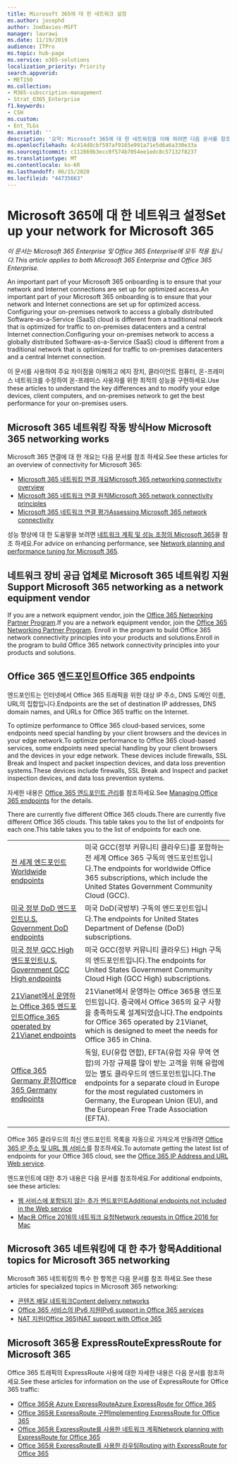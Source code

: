 ```yaml
---
title: Microsoft 365에 대 한 네트워크 설정
ms.author: josephd
author: JoeDavies-MSFT
manager: laurawi
ms.date: 11/19/2019
audience: ITPro
ms.topic: hub-page
ms.service: o365-solutions
localization_priority: Priority
search.appverid:
- MET150
ms.collection:
- M365-subscription-management
- Strat_O365_Enterprise
f1.keywords:
- CSH
ms.custom:
- Ent_TLGs
ms.assetid: ''
description: '요약: Microsoft 365에 대 한 네트워킹을 이해 하려면 다음 문서를 참조 하세요.'
ms.openlocfilehash: 4c414d8cbf597af9165e991a71e5d6a6a330e33a
ms.sourcegitcommit: c112869b3ecc0f574b7054ee1edc8c57132f8237
ms.translationtype: MT
ms.contentlocale: ko-KR
ms.lasthandoff: 06/15/2020
ms.locfileid: "44735663"
---
```

# <a name="set-up-your-network-for-microsoft-365"></a><span data-ttu-id="053e6-103">Microsoft 365에 대 한 네트워크 설정</span><span class="sxs-lookup"><span data-stu-id="053e6-103">Set up your network for Microsoft 365</span></span>

<span data-ttu-id="053e6-104">*이 문서는 Microsoft 365 Enterprise 및 Office 365 Enterprise에 모두 적용 됩니다.*</span><span class="sxs-lookup"><span data-stu-id="053e6-104">*This article applies to both Microsoft 365 Enterprise and Office 365 Enterprise.*</span></span>

<span data-ttu-id="053e6-105">An important part of your Microsoft 365 onboarding is to ensure that your network and Internet connections are set up for optimized access.</span><span class="sxs-lookup"><span data-stu-id="053e6-105">An important part of your Microsoft 365 onboarding is to ensure that your network and Internet connections are set up for optimized access.</span></span> <span data-ttu-id="053e6-106">Configuring your on-premises network to access a globally distributed Software-as-a-Service (SaaS) cloud is different from a traditional network that is optimized for traffic to on-premises datacenters and a central Internet connection.</span><span class="sxs-lookup"><span data-stu-id="053e6-106">Configuring your on-premises network to access a globally distributed Software-as-a-Service (SaaS) cloud is different from a traditional network that is optimized for traffic to on-premises datacenters and a central Internet connection.</span></span> 

<span data-ttu-id="053e6-107">이 문서를 사용하여 주요 차이점을 이해하고 에지 장치, 클라이언트 컴퓨터, 온-프레미스 네트워크를 수정하여 온-프레미스 사용자를 위한 최적의 성능을 구현하세요.</span><span class="sxs-lookup"><span data-stu-id="053e6-107">Use these articles to understand the key differences and to modify your edge devices, client computers, and on-premises network to get the best performance for your on-premises users.</span></span>

## <a name="how-microsoft-365-networking-works"></a><span data-ttu-id="053e6-108">Microsoft 365 네트워킹 작동 방식</span><span class="sxs-lookup"><span data-stu-id="053e6-108">How Microsoft 365 networking works</span></span>

<span data-ttu-id="053e6-109">Microsoft 365 연결에 대 한 개요는 다음 문서를 참조 하세요.</span><span class="sxs-lookup"><span data-stu-id="053e6-109">See these articles for an overview of connectivity for Microsoft 365:</span></span>

- [<span data-ttu-id="053e6-110">Microsoft 365 네트워킹 연결 개요</span><span class="sxs-lookup"><span data-stu-id="053e6-110">Microsoft 365 networking connectivity overview</span></span>](office-365-networking-overview.md)
- [<span data-ttu-id="053e6-111">Microsoft 365 네트워크 연결 원칙</span><span class="sxs-lookup"><span data-stu-id="053e6-111">Microsoft 365 network connectivity principles</span></span>](office-365-network-connectivity-principles.md)
- [<span data-ttu-id="053e6-112">Microsoft 365 네트워크 연결 평가</span><span class="sxs-lookup"><span data-stu-id="053e6-112">Assessing Microsoft 365 network connectivity</span></span>](assessing-network-connectivity.md)

<span data-ttu-id="053e6-113">성능 향상에 대 한 도움말을 보려면 [네트워크 계획 및 성능 조정의 Microsoft 365](network-planning-and-performance.md)을 참조 하세요.</span><span class="sxs-lookup"><span data-stu-id="053e6-113">For advice on enhancing performance, see [Network planning and performance tuning for Microsoft 365](network-planning-and-performance.md).</span></span>

## <a name="support-microsoft-365-networking-as-a-network-equipment-vendor"></a><span data-ttu-id="053e6-114">네트워크 장비 공급 업체로 Microsoft 365 네트워킹 지원</span><span class="sxs-lookup"><span data-stu-id="053e6-114">Support Microsoft 365 networking as a network equipment vendor</span></span>

<span data-ttu-id="053e6-115">If you are a network equipment vendor, join the [Office 365 Networking Partner Program](office-365-networking-partner-program.md).</span><span class="sxs-lookup"><span data-stu-id="053e6-115">If you are a network equipment vendor, join the [Office 365 Networking Partner Program](office-365-networking-partner-program.md).</span></span> <span data-ttu-id="053e6-116">Enroll in the program to build Office 365 network connectivity principles into your products and solutions.</span><span class="sxs-lookup"><span data-stu-id="053e6-116">Enroll in the program to build Office 365 network connectivity principles into your products and solutions.</span></span> 

## <a name="office-365-endpoints"></a><span data-ttu-id="053e6-117">Office 365 엔드포인트</span><span class="sxs-lookup"><span data-stu-id="053e6-117">Office 365 endpoints</span></span>

<span data-ttu-id="053e6-118">엔드포인트는 인터넷에서 Office 365 트래픽을 위한 대상 IP 주소, DNS 도메인 이름, URL의 집합입니다.</span><span class="sxs-lookup"><span data-stu-id="053e6-118">Endpoints are the set of destination IP addresses, DNS domain names, and URLs for Office 365 traffic on the Internet.</span></span> 

<span data-ttu-id="053e6-119">To optimize performance to Office 365 cloud-based services, some endpoints need special handling by your client browsers and the devices in your edge network.</span><span class="sxs-lookup"><span data-stu-id="053e6-119">To optimize performance to Office 365 cloud-based services, some endpoints need special handling by your client browsers and the devices in your edge network.</span></span> <span data-ttu-id="053e6-120">These devices include firewalls, SSL Break and Inspect and packet inspection devices, and data loss prevention systems.</span><span class="sxs-lookup"><span data-stu-id="053e6-120">These devices include firewalls, SSL Break and Inspect and packet inspection devices, and data loss prevention systems.</span></span>

<span data-ttu-id="053e6-121">자세한 내용은 [Office 365 엔드포인트 관리](managing-office-365-endpoints.md)를 참조하세요.</span><span class="sxs-lookup"><span data-stu-id="053e6-121">See [Managing Office 365 endpoints](managing-office-365-endpoints.md) for the details.</span></span>

<span data-ttu-id="053e6-122">There are currently five different Office 365 clouds.</span><span class="sxs-lookup"><span data-stu-id="053e6-122">There are currently five different Office 365 clouds.</span></span> <span data-ttu-id="053e6-123">This table takes you to the list of endpoints for each one.</span><span class="sxs-lookup"><span data-stu-id="053e6-123">This table takes you to the list of endpoints for each one.</span></span>

|||
|:-------|:-----|
| [<span data-ttu-id="053e6-124">전 세계 엔드포인트</span><span class="sxs-lookup"><span data-stu-id="053e6-124">Worldwide endpoints</span></span>](urls-and-ip-address-ranges.md) | <span data-ttu-id="053e6-125">미국 GCC(정부 커뮤니티 클라우드)를 포함하는 전 세계 Office 365 구독의 엔드포인트입니다.</span><span class="sxs-lookup"><span data-stu-id="053e6-125">The endpoints for worldwide Office 365 subscriptions, which include the United States Government Community Cloud (GCC).</span></span> |
| [<span data-ttu-id="053e6-126">미국 정부 DoD 엔드포인트</span><span class="sxs-lookup"><span data-stu-id="053e6-126">U.S. Government DoD endpoints</span></span>](office-365-u-s-government-dod-endpoints.md) | <span data-ttu-id="053e6-127">미국 DoD(국방부) 구독의 엔드포인트입니다.</span><span class="sxs-lookup"><span data-stu-id="053e6-127">The endpoints for United States Department of Defense (DoD) subscriptions.</span></span> |
| [<span data-ttu-id="053e6-128">미국 정부 GCC High 엔드포인트</span><span class="sxs-lookup"><span data-stu-id="053e6-128">U.S. Government GCC High endpoints</span></span>](office-365-u-s-government-gcc-high-endpoints.md) | <span data-ttu-id="053e6-129">미국 GCC(정부 커뮤니티 클라우드) High 구독의 엔드포인트입니다.</span><span class="sxs-lookup"><span data-stu-id="053e6-129">The endpoints for United States Government Community Cloud High (GCC High) subscriptions.</span></span> |
| [<span data-ttu-id="053e6-130">21Vianet에서 운영하는 Office 365 엔드포인트</span><span class="sxs-lookup"><span data-stu-id="053e6-130">Office 365 operated by 21Vianet endpoints</span></span>](urls-and-ip-address-ranges-21vianet.md) | <span data-ttu-id="053e6-131">21Vianet에서 운영하는 Office 365용 엔드포인트입니다. 중국에서 Office 365의 요구 사항을 충족하도록 설계되었습니다.</span><span class="sxs-lookup"><span data-stu-id="053e6-131">The endpoints for Office 365 operated by 21Vianet, which is designed to meet the needs for Office 365 in China.</span></span> |
| [<span data-ttu-id="053e6-132">Office 365 Germany 끝점</span><span class="sxs-lookup"><span data-stu-id="053e6-132">Office 365 Germany endpoints</span></span>](office-365-germany-endpoints.md) | <span data-ttu-id="053e6-133">독일, EU(유럽 연합), EFTA(유럽 자유 무역 연합)의 가장 규제를 많이 받는 고객을 위해 유럽에 있는 별도 클라우드의 엔드포인트입니다.</span><span class="sxs-lookup"><span data-stu-id="053e6-133">The endpoints for a separate cloud in Europe for the most regulated customers in Germany, the European Union (EU), and the European Free Trade Association (EFTA).</span></span> |
|||

<span data-ttu-id="053e6-134">Office 365 클라우드의 최신 엔드포인트 목록을 자동으로 가져오게 만들려면 [Office 365 IP 주소 및 URL 웹 서비스](office-365-ip-web-service.md)를 참조하세요.</span><span class="sxs-lookup"><span data-stu-id="053e6-134">To automate getting the latest list of endpoints for your Office 365 cloud, see the [Office 365 IP Address and URL Web service](office-365-ip-web-service.md).</span></span>

<span data-ttu-id="053e6-135">엔드포인트에 대한 추가 내용은 다음 문서를 참조하세요.</span><span class="sxs-lookup"><span data-stu-id="053e6-135">For additional endpoints, see these articles:</span></span>

- [<span data-ttu-id="053e6-136">웹 서비스에 포함되지 않는 추가 엔드포인트</span><span class="sxs-lookup"><span data-stu-id="053e6-136">Additional endpoints not included in the Web service</span></span>](additional-office365-ip-addresses-and-urls.md)
- [<span data-ttu-id="053e6-137">Mac용 Office 2016의 네트워크 요청</span><span class="sxs-lookup"><span data-stu-id="053e6-137">Network requests in Office 2016 for Mac</span></span>](network-requests-in-office-2016-for-mac.md)


## <a name="additional-topics-for-microsoft-365-networking"></a><span data-ttu-id="053e6-138">Microsoft 365 네트워킹에 대 한 추가 항목</span><span class="sxs-lookup"><span data-stu-id="053e6-138">Additional topics for Microsoft 365 networking</span></span>

<span data-ttu-id="053e6-139">Microsoft 365 네트워킹의 특수 한 항목은 다음 문서를 참조 하세요.</span><span class="sxs-lookup"><span data-stu-id="053e6-139">See these articles for specialized topics in Microsoft 365 networking:</span></span>

- [<span data-ttu-id="053e6-140">콘텐츠 배달 네트워크</span><span class="sxs-lookup"><span data-stu-id="053e6-140">Content delivery networks</span></span>](content-delivery-networks.md)
- [<span data-ttu-id="053e6-141">Office 365 서비스의 IPv6 지원</span><span class="sxs-lookup"><span data-stu-id="053e6-141">IPv6 support in Office 365 services</span></span>](ipv6-support.md)
- [<span data-ttu-id="053e6-142">NAT 지원(Office 365)</span><span class="sxs-lookup"><span data-stu-id="053e6-142">NAT support with Office 365</span></span>](nat-support-with-office-365.md)

## <a name="expressroute-for-microsoft-365"></a><span data-ttu-id="053e6-143">Microsoft 365용 ExpressRoute</span><span class="sxs-lookup"><span data-stu-id="053e6-143">ExpressRoute for Microsoft 365</span></span>

<span data-ttu-id="053e6-144">Office 365 트래픽의 ExpressRoute 사용에 대한 자세한 내용은 다음 문서를 참조하세요.</span><span class="sxs-lookup"><span data-stu-id="053e6-144">See these articles for information on the use of ExpressRoute for Office 365 traffic:</span></span>

- [<span data-ttu-id="053e6-145">Office 365용 Azure ExpressRoute</span><span class="sxs-lookup"><span data-stu-id="053e6-145">Azure ExpressRoute for Office 365</span></span>](azure-expressroute.md)
- [<span data-ttu-id="053e6-146">Office 365용 ExpressRoute 구현</span><span class="sxs-lookup"><span data-stu-id="053e6-146">Implementing ExpressRoute for Office 365</span></span>](implementing-expressroute.md)
- [<span data-ttu-id="053e6-147">Office 365용 ExpressRoute를 사용한 네트워크 계획</span><span class="sxs-lookup"><span data-stu-id="053e6-147">Network planning with ExpressRoute for Office 365</span></span>](network-planning-with-expressroute.md)
- [<span data-ttu-id="053e6-148">Office 365용 ExpressRoute를 사용한 라우팅</span><span class="sxs-lookup"><span data-stu-id="053e6-148">Routing with ExpressRoute for Office 365</span></span>](routing-with-expressroute.md)
